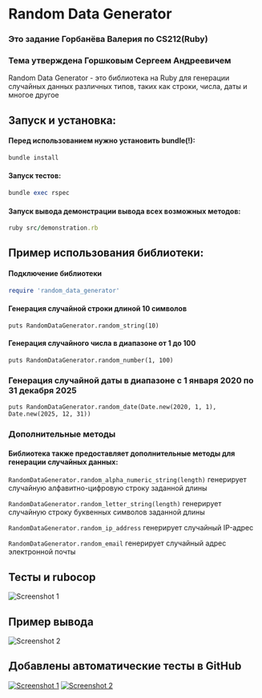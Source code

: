 # Random Data Generator

### Это задание Горбанёва Валерия по CS212(Ruby)
### Тема утверждена Горшковым Сергеем Андреевичем
Random Data Generator - это библиотека на Ruby для генерации случайных данных различных типов, таких как строки, числа, даты и многое другое

## Запуск и установка:

#### Перед использованием нужно установить bundle(!):
```ruby
bundle install
```

#### Запуск тестов:
```ruby
bundle exec rspec
```

#### Запуск вывода демонстрации вывода всех возможных методов:
```ruby
ruby src/demonstration.rb
```

## Пример использования библиотеки:

#### Подключение библиотеки
```ruby
require 'random_data_generator'
```

#### Генерация случайной строки длиной 10 символов
```
puts RandomDataGenerator.random_string(10)
```

#### Генерация случайного числа в диапазоне от 1 до 100
```
puts RandomDataGenerator.random_number(1, 100)
```

### Генерация случайной даты в диапазоне с 1 января 2020 по 31 декабря 2025
```
puts RandomDataGenerator.random_date(Date.new(2020, 1, 1), Date.new(2025, 12, 31))
```

### Дополнительные методы
#### Библиотека также предоставляет дополнительные методы для генерации случайных данных:

```RandomDataGenerator.random_alpha_numeric_string(length)``` генерирует случайную алфавитно-цифровую строку заданной длины

```RandomDataGenerator.random_letter_string(length)``` генерирует случайную строку буквенных символов заданной длины

```RandomDataGenerator.random_ip_address``` генерирует случайный IP-адрес

```RandomDataGenerator.random_email``` генерирует случайный адрес электронной почты

## Тесты и rubocop
![Screenshot 1](https://i.ibb.co/v3CnVD8/photo-2024-04-24-00-41-29.jpg)

## Пример вывода
![Screenshot 2](https://i.ibb.co/GtnmPty/photo-2024-04-24-00-41-59.jpg)

## Добавлены автоматические тесты в GitHub
[![Screenshot 1](https://i.ibb.co/Z10cJJB/photo-2024-04-24-10-57-13.jpg)](https://ibb.co/gFxt77S)
[![Screenshot 2](https://i.ibb.co/H2Yk9D7/photo-2024-04-24-10-57-13-2.jpg)](https://ibb.co/YW8qV72)

